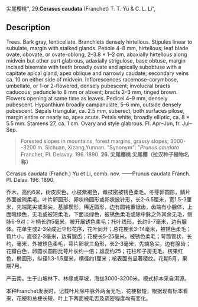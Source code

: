 尖尾樱桃",
29.**Cerasus caudata** (Franchet) T. T. Yü & C. L. Li",

## Description
Trees. Bark gray, lenticellate. Branchlets densely hirtellous. Stipules linear to subulate, margin with stalked glands. Petiole 4–8 mm, hirtellous; leaf blade ovate, obovate, or ovate-oblong, 2–3.8 × 1–2 cm, abaxially hirtellous along midvein but other part glabrous, adaxially strigulose, base obtuse, margin incised biserrate with teeth broadly ovate and apically subobtuse with a capitate apical gland, apex oblique and narrowly caudate; secondary veins ca. 10 on either side of midvein. Inflorescences racemose-corymbose, umbellate, or 1-or 2-flowered, densely pubescent; involucral bracts caducous; peduncle to 8 mm or absent; bracts 2–3 mm, tinged brown. Flowers opening at same time as leaves. Pedicel 4–9 mm, densely pubescent. Hypanthium broadly campanulate, 5–6 mm, outside densely pubescent. Sepals triangular, ca. 2.5 mm, suberect, both surfaces pilose, margin entire or nearly so, apex acute. Petals white, broadly elliptic, ca. 8 × 5.5 mm. Stamens 27, ca. 1 cm. Ovary and style glabrous. Fl. Apr–Jun, fr. Jul–Sep.

> Forested slopes in mountains, forest margins, grassy slopes; 3000--3200 m. Sichuan, Xizang,Yunnan.
  "Synonym": "*Prunus caudata* Franchet, Pl. Delavay. 196. 1890.
**26. 尖尾樱桃 尖尾樱（拉汉种子植物名称）**

Cerasus caudata (Franch.) Yu et Li, comb. nov. ——Prunus caudata Franch. Pl. Delav. 196. 1890.

乔木，高约6米，树皮灰色。小枝紫褐色，嫩枝密被锈色柔毛。冬芽卵圆形，鳞片外面被疏柔毛。叶片卵圆形、卵状椭圆形或卵状披针形，长2-6.5厘米，宽1.5-3厘米，先端尾尖或渐尖，基部楔形，稀近圆形，边有圆钝重锯齿，齿端有小腺体，上面暗绿色，无毛或被短柔毛，下面淡绿色，被锈色柔毛或除中脉之外其余无毛，侧脉6-9对；叶柄长约5毫米，被开展锈色柔毛；托叶线形，长约6-7毫米，边有腺体。花单生或2-3朵成近伞形花序，花叶同开；总花梗长3-14毫米，被锈色柔毛；苞片小，直径2-3毫米，边有腺齿；花梗长5-25毫米，被锈色柔毛；萼筒管状，长约，毫米，外被锈色柔毛，萼片卵状三角形，长2-3毫米，先端急尖，边有腺齿；花瓣白色，卵圆长圆形比萼片长约一倍；雄蕊约25；花柱和子房无毛。核果红色，椭圆形，纵径1.3-1.5厘米，横径约1厘米；核表面有显著稜纹。花期5月，果期7月。

产云南。生于山坡林下、林缘或草坡，海拔3000-3200米。模式标本采自洱源。

本种Franchet发表时，记载叶片除中脉外两面无毛，花梗极短，根据现有标本看来，花梗和总梗长短、叶上下两面被毛否及疏密程度均有变化。
